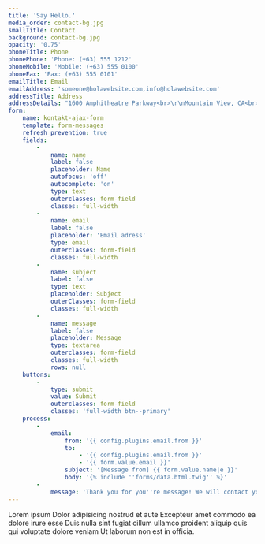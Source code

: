 ```yaml
---
title: 'Say Hello.'
media_order: contact-bg.jpg
smallTitle: Contact
background: contact-bg.jpg
opacity: '0.75'
phoneTitle: Phone
phonePhone: 'Phone: (+63) 555 1212'
phoneMobile: 'Mobile: (+63) 555 0100'
phoneFax: 'Fax: (+63) 555 0101'
emailTitle: Email
emailAddress: 'someone@holawebsite.com,info@holawebsite.com'
addressTitle: Address
addressDetails: "1600 Amphitheatre Parkway<br>\r\nMountain View, CA<br>\r\n94043 US"
form:
    name: kontakt-ajax-form
    template: form-messages
    refresh_prevention: true
    fields:
        -
            name: name
            label: false
            placeholder: Name
            autofocus: 'off'
            autocomplete: 'on'
            type: text
            outerclasses: form-field
            classes: full-width
        -
            name: email
            label: false
            placeholder: 'Email adress'
            type: email
            outerclasses: form-field
            classes: full-width
        -
            name: subject
            label: false
            type: text
            placeholder: Subject
            outerClasses: form-field
            classes: full-width
        -
            name: message
            label: false
            placeholder: Message
            type: textarea
            outerclasses: form-field
            classes: full-width
            rows: null
    buttons:
        -
            type: submit
            value: Submit
            outerclasses: form-field
            classes: 'full-width btn--primary'
    process:
        -
            email:
                from: '{{ config.plugins.email.from }}'
                to:
                    - '{{ config.plugins.email.from }}'
                    - '{{ form.value.email }}'
                subject: '[Message from] {{ form.value.name|e }}'
                body: '{% include ''forms/data.html.twig'' %}'
        -
            message: 'Thank you for you''re message! We will contact you shortly'
---
```


Lorem ipsum Dolor adipisicing nostrud et aute Excepteur amet commodo ea dolore irure esse Duis nulla sint fugiat cillum ullamco proident aliquip quis qui voluptate dolore veniam Ut laborum non est in officia.